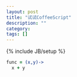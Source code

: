 ```yaml
---
layout: post
title: "试试CoffeeScript"
description: ""
category: 
tags: []
---
```

{% include JB/setup %}

  ```coffeescript
  func = (x,y)->
    x + y
  ```
